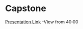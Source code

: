 # Capstone

[Presentation Link](https://wmedu.hosted.panopto.com/Panopto/Pages/Embed.aspx?id=fe7a20b9-4e4e-4201-862e-ae9400f7cee9) -View from 40:00
